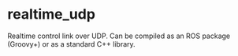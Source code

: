 realtime_udp
============

Realtime control link over UDP. Can be compiled as an ROS package (Groovy+) or as a standard C++ library.
